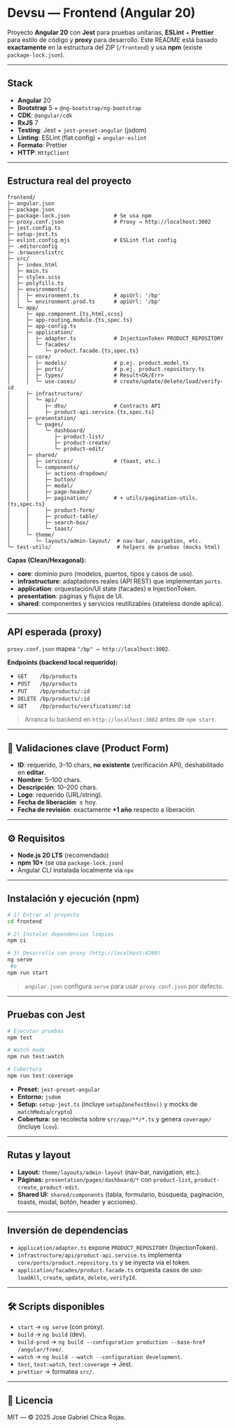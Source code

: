 # Devsu — Frontend (Angular 20)

Proyecto **Angular 20** con **Jest** para pruebas unitarias, **ESLint** + **Prettier** para estilo de código y **proxy** para desarrollo. Este README está basado **exactamente** en la estructura del ZIP (`/frontend`) y usa **npm** (existe `package-lock.json`).

---

## Stack

* **Angular** 20
* **Bootstrap** 5 + `@ng-bootstrap/ng-bootstrap`
* **CDK**: `@angular/cdk`
* **RxJS** 7
* **Testing**: Jest + `jest-preset-angular` (jsdom)
* **Linting**: ESLint (flat config) + `angular-eslint`
* **Formato**: Prettier
* **HTTP**: `HttpClient`

---

## Estructura real del proyecto

```
frontend/
├─ angular.json
├─ package.json
├─ package-lock.json              # Se usa npm
├─ proxy.conf.json                # Proxy → http://localhost:3002
├─ jest.config.ts
├─ setup-jest.ts
├─ eslint.config.mjs              # ESLint flat config
├─ .editorconfig
├─ .browserslistrc
├─ src/
│  ├─ index.html
│  ├─ main.ts
│  ├─ styles.scss
│  ├─ polyfills.ts
│  ├─ environments/
│  │  ├─ environment.ts           # apiUrl: '/bp'
│  │  └─ environment.prod.ts      # apiUrl: '/bp'
│  └─ app/
│     ├─ app.component.{ts,html,scss}
│     ├─ app-routing.module.{ts,spec.ts}
│     ├─ app-config.ts
│     ├─ application/
│     │  ├─ adapter.ts            # InjectionToken PRODUCT_REPOSITORY
│     │  └─ facades/
│     │     └─ product.facade.{ts,spec.ts}
│     ├─ core/
│     │  ├─ models/               # p.ej. product.model.ts
│     │  ├─ ports/                # p.ej. product.repository.ts
│     │  ├─ types/                # Result<Ok/Err>
│     │  └─ use-cases/            # create/update/delete/load/verify-id
│     ├─ infrastructure/
│     │  └─ api/
│     │     ├─ dto/               # Contracts API
│     │     ├─ product-api.service.{ts,spec.ts}
│     ├─ presentation/
│     │  └─ pages/
│     │     └─ dashboard/
│     │        ├─ product-list/
│     │        ├─ product-create/
│     │        └─ product-edit/
│     ├─ shared/
│     │  ├─ services/             # (toast, etc.)
│     │  └─ components/
│     │     ├─ actions-dropdown/
│     │     ├─ button/
│     │     ├─ modal/
│     │     ├─ page-header/
│     │     ├─ pagination/        # + utils/pagination-utils.{ts,spec.ts}
│     │     ├─ product-form/
│     │     ├─ product-table/
│     │     ├─ search-box/
│     │     └─ toast/
│     └─ theme/
│        └─ layouts/admin-layout/  # nav-bar, navigation, etc.
└─ test-utils/                     # helpers de pruebas (mocks html)
```

**Capas (Clean/Hexagonal):**

* **core**: dominio puro (modelos, puertos, tipos y casos de uso).
* **infrastructure**: adaptadores reales (API REST) que implementan `ports`.
* **application**: orquestación/UI state (facades) e InjectionToken.
* **presentation**: páginas y flujos de UI.
* **shared**: componentes y servicios reutilizables (stateless donde aplica).

---

## API esperada (proxy)

`proxy.conf.json` mapea `"/bp" → http://localhost:3002`.

**Endpoints (backend local requerido):**

* `GET    /bp/products`
* `POST   /bp/products`
* `PUT    /bp/products/:id`
* `DELETE /bp/products/:id`
* `GET    /bp/products/verification/:id`

> Arranca tu backend en `http://localhost:3002` antes de `npm start`.

---

## 🧪 Validaciones clave (Product Form)

* **ID**: requerido, 3–10 chars, **no existente** (verificación API), deshabilitado en **editar**.
* **Nombre**: 5–100 chars.
* **Descripción**: 10–200 chars.
* **Logo**: requerido (URL/string).
* **Fecha de liberación**: ≥ hoy.
* **Fecha de revisión**: exactamente **+1 año** respecto a liberación.

---

## ⚙️ Requisitos

* **Node.js 20 LTS** (recomendado)
* **npm 10+** (se usa `package-lock.json`)
* Angular CLI instalada localmente vía `npx`

---

## Instalación y ejecución (npm)

```bash
# 1) Entrar al proyecto
cd frontend

# 2) Instalar dependencias limpias
npm ci

# 3) Desarrollo con proxy (http://localhost:4200)
ng serve
 #o
npm run start


```

> `angular.json` configura `serve` para usar `proxy.conf.json` por defecto.

---

## Pruebas con Jest

```bash
# Ejecutar pruebas
npm test

# Watch mode
npm run test:watch

# Cobertura
npm run test:coverage
```

* **Preset:** `jest-preset-angular`
* **Entorno:** `jsdom`
* **Setup:** `setup-jest.ts` (incluye `setupZoneTestEnv()` y mocks de `matchMedia`/`crypto`)
* **Cobertura:** se recolecta sobre `src/app/**/*.ts` y genera `coverage/` (incluye `lcov`).

---


## Rutas y layout

* **Layout:** `theme/layouts/admin-layout` (nav-bar, navigation, etc.).
* **Páginas:** `presentation/pages/dashboard/*` con `product-list`, `product-create`, `product-edit`.
* **Shared UI:** `shared/components` (tabla, formulario, búsqueda, paginación, toasts, modal, botón, header y acciones).

---

## Inversión de dependencias

* `application/adapter.ts` expone `PRODUCT_REPOSITORY` (InjectionToken).
* `infrastructure/api/product-api.service.ts` implementa `core/ports/product.repository.ts` y se inyecta vía el token.
* `application/facades/product.facade.ts` orquesta casos de uso: `loadAll`, `create`, `update`, `delete`, `verifyId`.

---

## 🛠️ Scripts disponibles

* `start` → `ng serve` (con proxy).
* `build` → `ng build` (dev).
* `build-prod` → `ng build --configuration production --base-href /angular/free/`.
* `watch` → `ng build --watch --configuration development`.
* `test`, `test:watch`, `test:coverage` → Jest.
* `prettier` → formatea `src/`.

---


## 📄 Licencia

MIT — © 2025 Jose Gabriel Chica Rojas.
